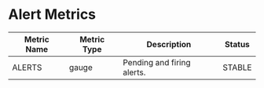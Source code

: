 # Alert Metrics

| Metric Name | Metric Type | Description                | Status |
|-------------|-------------|----------------------------|--------|
| ALERTS      | gauge       | Pending and firing alerts. | STABLE |

